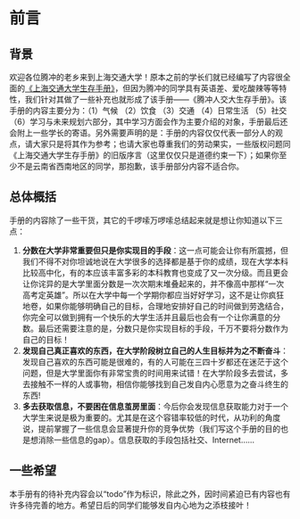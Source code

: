 # 前言
## 背景

欢迎各位腾冲的老乡来到上海交通大学！原本之前的学长们就已经编写了内容很全面的[《上海交通大学生存手册》](https://survivesjtu.gitbook.io/survivesjtumanual/)，但因为腾冲的同学具有英语差、爱吃酸辣等等特性，我们针对其做了一些补充也就形成了该手册——《腾冲人交大生存手册》。该手册的内容主要分为：（1）气候 （2）饮食 （3）交通 （4）日常生活 （5）社交 （6）学习与未来规划六部分，其中学习方面会作为主要介绍的对象，手册最后还会附上一些学长的寄语。另外需要声明的是：手册的内容仅仅代表一部分人的观点，请大家只是将其作为参考；也请大家也尊重我们的劳动果实，一些版权问题同《上海交通大学生存手册》的旧版序言（这里仅仅只是道德约束一下）；如果你至少不是云南省西南地区的同学，那抱歉，该手册部分内容不适合你。

## 总体概括
手册的内容除了一些干货，其它的千啰嗦万啰嗦总结起来就是想让你知道以下三点：
1. **分数在大学非常重要但只是你实现目的手段**：这一点可能会让你有所震撼，但我们不得不对你坦诚地说在大学很多的选择都是基于你的成绩，现在大学本科比较高中化，有的本应该丰富多彩的本科教育也变成了又一次分级。而且更会让你诧异的是大学里面分数是一次次期末堆叠起来的，并不像高中那样“一次高考定英雄”。所以在大学中每一个学期你都应当好好学习，这不是让你疯狂地卷，如果你能够明确自己的目标，合理地安排好自己的时间做到劳逸结合，你完全可以做到拥有一个快乐的大学生活并且最后也会有一个让你满意的分数。最后还需要注意的是，分数只是你实现目标的手段，千万不要将分数作为自己的目标！
2. **发现自己真正喜欢的东西，在大学阶段树立自己的人生目标并为之不断奋斗**：发现自己喜欢的东西可能是很难的，有的人可能在三四十岁都还在迷茫于这个问题，但是大学里面你有非常宝贵的时间用来试错！在大学阶段多去尝试，多去接触不一样的人或事物，相信你能够找到自己发自内心愿意为之奋斗终生的东西!
3. **多去获取信息，不要困在信息茧房里面**：今后你会发现信息获取能力对于一个大学生来说是极为重要的。尤其是在这个容错率较低的时代，从功利的角度说，提前掌握了一些信息会显著提升你的竞争优势（我们写这个手册的目的也是想消除一些信息的gap）。信息获取的手段包括社交、Internet……

## 一些希望
本手册有的待补充内容会以“todo”作为标识，除此之外，因时间紧迫已有内容也有许多待完善的地方。希望日后的同学们能够发自内心地为之添枝接叶！








